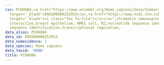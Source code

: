 ```yaml
---
csv: PCDHGB4,<a href="https://www.ensembl.org/Homo_sapiens/Gene/Summary?db=core;g=ENSG00000253953"
  target="_blank">ENSG00000253953</a>,<a href="https://www.ncbi.nlm.nih.gov/pubmed/22863008"
  target="_blank"><i class="fas fa-file"></i></a>",chromatin immunoprecipitation assay,direct
  interaction,breast epithelium, HME1 cell, R2,nucleotide sequence identification,nucleotide
  sequence identification,transcriptional regulation,
data_alias: PCDHGB4
data_id: ENSG00000253953
data_numevidence: 1
data_species: Homo sapiens
data_taxid: '9606'
title: PCDHGB4
---
```

